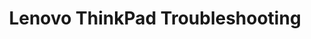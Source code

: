 ---
lang: de
layout: doc
redirect_from:
- /de/doc/thinkpad-troubleshooting/
- /de/doc/Lenovo450Tinkering/
- /de/doc/lenovo450-tinkering/
- /de/doc/thinkpad_x201/
- /de/wiki/Lenovo450Tinkering/
- /de/wiki/Thinkpad_X201/
- /de/doc/Thinkpad_X201/
redirect_to: https://github.com/Qubes-Community/Contents/blob/master/docs/troubleshooting/thinkpad-troubleshooting.md
ref: 95
title: Lenovo ThinkPad Troubleshooting
---